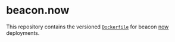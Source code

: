 # beacon.now

This repository contains the versioned [`Dockerfile`](https://docs.docker.com/engine/reference/builder/) for beacon [now](https://zeit.co/now) deployments.
